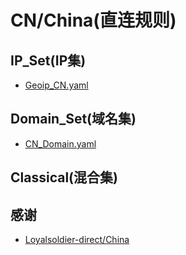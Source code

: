 # CN/China(直连规则)

## IP_Set(IP集)
- [Geoip_CN.yaml](https://raw.githubusercontent.com/LaolunsiG/XiaoE_PCR/main/rules/Clash_Meta/CN/Geoip_CN.yaml)
## Domain_Set(域名集)
- [CN_Domain.yaml](https://raw.githubusercontent.com/LaolunsiG/XiaoE_PCR/main/rules/Clash_Meta/CN/CN_Domain.yaml)
## Classical(混合集)

## 感谢
- [Loyalsoldier-direct/China](https://raw.githubusercontent.com/Loyalsoldier/clash-rules/release/direct.txt)


